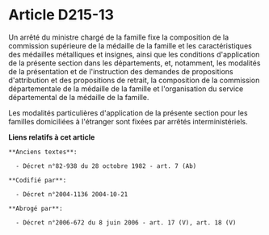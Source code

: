 # Article D215-13

Un arrêté du ministre chargé de la famille fixe la composition de la commission supérieure de la médaille de la famille et
les caractéristiques des médailles métalliques et insignes, ainsi que les conditions d'application de la présente section
dans les départements, et, notamment, les modalités de la présentation et de l'instruction des demandes de propositions
d'attribution et des propositions de retrait, la composition de la commission départementale de la médaille de la famille et
l'organisation du service départemental de la médaille de la famille.

Les modalités particulières d'application de la présente section pour les familles domiciliées à l'étranger sont fixées par
arrêtés interministériels.

**Liens relatifs à cet article**

	**Anciens textes**:

	  - Décret n°82-938 du 28 octobre 1982 - art. 7 (Ab)

	**Codifié par**:

	  - Décret n°2004-1136 2004-10-21

	**Abrogé par**:

	  - Décret n°2006-672 du 8 juin 2006 - art. 17 (V), art. 18 (V)
